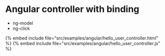 # Angular controller with binding

* ng-model
* ng-click

{% embed include file="src/examples/angular/hello_user_controller.html" %}
{% embed include file="src/examples/angular/hello_user_controller.js" %}



